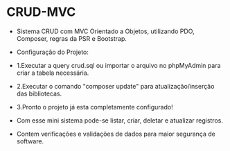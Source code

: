 # CRUD-MVC
- Sistema CRUD com MVC Orientado a Objetos, utilizando PDO, Composer, regras da PSR e Bootstrap.

- Configuração do Projeto: 

- 1.Executar a query crud.sql ou importar o arquivo no phpMyAdmin para criar a tabela necessária.
- 2.Executar o comando "composer update" para atualização/inserção das bibliotecas.
- 3.Pronto o projeto já esta completamente configurado!

- Com esse mini sistema pode-se listar, criar, deletar e atualizar registros.
- Contem verificações e validações de dados para maior segurança de software.
